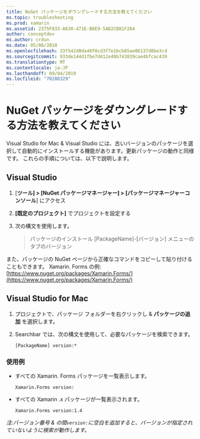 ```yaml
---
title: NuGet パッケージをダウングレードする方法を教えてください
ms.topic: troubleshooting
ms.prod: xamarin
ms.assetid: 2375F833-A630-471E-B8E9-5AD2CB81F264
author: conceptdev
ms.author: crdun
ms.date: 05/08/2018
ms.openlocfilehash: 33f542d0da48f0cd3f7e1bcb85ae06137d8be3cd
ms.sourcegitcommit: 933de144d1fbe7d412e49b743839cae4bfcac439
ms.translationtype: MT
ms.contentlocale: ja-JP
ms.lasthandoff: 09/04/2019
ms.locfileid: "70288329"
---
```

# <a name="how-do-i-downgrade-a-nuget-package"></a>NuGet パッケージをダウングレードする方法を教えてください

Visual Studio for Mac & Visual Studio には、古いバージョンのパッケージを選択して自動的にインストールする機能があります。更新パッケージの動作と同様です。 これらの手順については、以下で説明します。

## <a name="visual-studio"></a>Visual Studio

1. [**ツール] > [NuGet パッケージマネージャー] > [パッケージマネージャーコンソール**] にアクセス
2. **[既定のプロジェクト]** でプロジェクトを設定する
3. 次の構文を使用します。

    > パッケージのインストール [PackageName]-[バージョン] メニューのタブのバージョン

また、パッケージの NuGet ページから正確なコマンドをコピーして貼り付けることもできます。 Xamarin. Forms の例:[https://www.nuget.org/packages/Xamarin.Forms/](https://www.nuget.org/packages/Xamarin.Forms/)

## <a name="visual-studio-for-mac"></a>Visual Studio for Mac

1. プロジェクトで、パッケージ フォルダーを右クリックし & **パッケージの追加** を選択します。
2. Searchbar では、次の構文を使用して、必要なパッケージを検索できます。

    `[PackageName] version:*`

### <a name="examples"></a>使用例 
- すべての Xamarin. Forms パッケージを一覧表示します。 

    `Xamarin.Forms version:`

- すべての Xamarin .x パッケージが一覧表示されます。 

    `Xamarin.Forms version:1.4`

*注:バージョン番号 & の間`version:`に空白を追加すると、バージョンが指定されていないように検索が動作します。*
